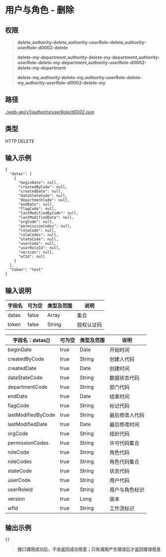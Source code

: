 # 用户与角色 - 删除

## 权限

> **delete,authority-delete,authority-userRole-delete,authority-userRole-d0002-delete**

> **delete-my-department,authority-delete-my-department,authority-userRole-delete-my-department,authority-userRole-d0002-delete-my-department**

> **delete-my,authority-delete-my,authority-userRole-delete-my,authority-userRole-d0002-delete-my**

## 路径

[./web-api/v1/authority/userRole/d0002.json](./d0002.json)

## 类型

HTTP DELETE

## 输入示例

```
{
  "datas": [
    {
      "beginDate": null,
      "createdByCode": null,
      "createdDate": null,
      "dataStateCode": null,
      "departmentCode": null,
      "endDate": null,
      "flagCode": null,
      "lastModifiedByCode": null,
      "lastModifiedDate": null,
      "orgCode": null,
      "permissionCodes": null,
      "roleCode": null,
      "roleCodes": null,
      "stateCode": null,
      "userCode": null,
      "userRoleId": null,
      "version": null,
      "wfId": null
    }
  ],
  "token": "test"
}
```

## 输入说明

字段名|可为空|类型及范围|说明
---|---|---|---
datas|false|Array|集合
token|false|String|授权认证码

字段名：datas[]|可为空|类型及范围|说明
---|---|---|---
beginDate|true|Date|开始时间
createdByCode|true|String|创建人代码
createdDate|true|Date|创建时间
dataStateCode|true|String|数据状态代码
departmentCode|true|String|部门代码
endDate|true|Date|结束时间
flagCode|true|String|标记代码
lastModifiedByCode|true|String|最后修改人代码
lastModifiedDate|true|Date|最后修改时间
orgCode|true|String|组织代码
permissionCodes|true|String|许可代码集合
roleCode|true|String|角色代码
roleCodes|true|String|角色代码集合
stateCode|true|String|状态代码
userCode|true|String|用户代码
userRoleId|true|String|用户与角色标识
version|true|Long|版本
wfId|true|String|工作流标识

## 输出示例

```
{}
```

> **接口调用成功后，不会返回成功信息；只有调用产生错误后才返回错误信息**